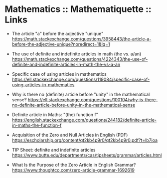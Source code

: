 # Mathematics :: Mathematiquette :: Links


* The article "a" before the adjective "unique"
https://math.stackexchange.com/questions/3958443/the-article-a-before-the-adjective-unique?noredirect=1&lq=1

* The use of definite and indefinite articles in math (the vs. a/an)
https://math.stackexchange.com/questions/4224343/the-use-of-definite-and-indefinite-articles-in-math-the-vs-a-an

* Specific case of using articles in mathematics
https://ell.stackexchange.com/questions/119084/specific-case-of-using-articles-in-mathematics

* Why is there no (definite) article before "unity" in the mathematical sense?
https://ell.stackexchange.com/questions/100104/why-is-there-no-definite-article-before-unity-in-the-mathematical-sense

* Definite article in Maths: "(the) function f"
https://english.stackexchange.com/questions/244182/definite-article-in-maths-the-function-f

* Acquisition of the Zero and Null Articles in English (PDF)
https://escholarship.org/content/qt2kb4p9r0/qt2kb4p9r0.pdf?t=lb7ioa

* TIP Sheet: definite and indefinite articles
https://www.butte.edu/departments/cas/tipsheets/grammar/articles.html

* What Is the Purpose of the Zero Article in English Grammar?
https://www.thoughtco.com/zero-article-grammar-1692619
